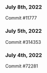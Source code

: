 ### July 8th, 2022

Commit #11777

### July 5th, 2022

Commit #314353


### July 4th, 2022

Commit #72281
